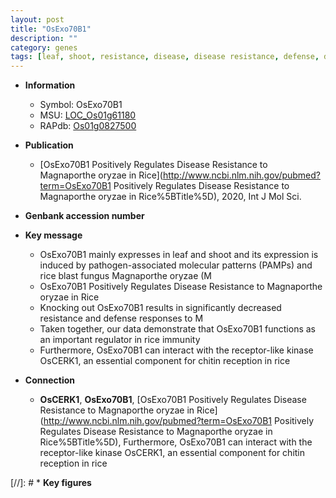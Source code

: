 ```yaml
---
layout: post
title: "OsExo70B1"
description: ""
category: genes
tags: [leaf, shoot, resistance, disease, disease resistance, defense, defense response, blast, magnaporthe oryzae, immunity, Kinase, kinase]
---
```


* **Information**  
    + Symbol: OsExo70B1  
    + MSU: [LOC_Os01g61180](http://rice.plantbiology.msu.edu/cgi-bin/ORF_infopage.cgi?orf=LOC_Os01g61180)  
    + RAPdb: [Os01g0827500](http://rapdb.dna.affrc.go.jp/viewer/gbrowse_details/irgsp1?name=Os01g0827500)  

* **Publication**  
    + [OsExo70B1 Positively Regulates Disease Resistance to Magnaporthe oryzae in Rice](http://www.ncbi.nlm.nih.gov/pubmed?term=OsExo70B1 Positively Regulates Disease Resistance to Magnaporthe oryzae in Rice%5BTitle%5D), 2020, Int J Mol Sci.

* **Genbank accession number**  

* **Key message**  
    + OsExo70B1 mainly expresses in leaf and shoot and its expression is induced by pathogen-associated molecular patterns (PAMPs) and rice blast fungus Magnaporthe oryzae (M
    + OsExo70B1 Positively Regulates Disease Resistance to Magnaporthe oryzae in Rice
    + Knocking out OsExo70B1 results in significantly decreased resistance and defense responses to M
    + Taken together, our data demonstrate that OsExo70B1 functions as an important regulator in rice immunity
    + Furthermore, OsExo70B1 can interact with the receptor-like kinase OsCERK1, an essential component for chitin reception in rice

* **Connection**  
    + __OsCERK1__, __OsExo70B1__, [OsExo70B1 Positively Regulates Disease Resistance to Magnaporthe oryzae in Rice](http://www.ncbi.nlm.nih.gov/pubmed?term=OsExo70B1 Positively Regulates Disease Resistance to Magnaporthe oryzae in Rice%5BTitle%5D),  Furthermore, OsExo70B1 can interact with the receptor-like kinase OsCERK1, an essential component for chitin reception in rice

[//]: # * **Key figures**  


